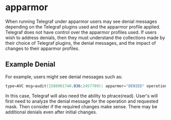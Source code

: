 # apparmor

When running Telegraf under apparmor users may see denial messages depending on
the Telegraf plugins used and the apparmor profile applied. Telegraf does not
have control over the apparmor profiles used. If users wish to address denials,
then they must understand the collections made by their choice of Telegraf
plugins, the denial messages, and the impact of changes to their apparmor
profiles.

## Example Denial

For example, users might see denial messages such as:

```s
type=AVC msg=audit(1588901740.036:2457789): apparmor="DENIED" operation="ptrace" profile="docker-default" pid=9030 comm="telegraf" requested_mask="read" denied_mask="read" peer="dovecot"
```

In this case, Telegraf will also need the ability to ptrace(read). User's will
first need to analyze the denial message for the operation and requested mask.
Then consider if the required changes make sense. There may be additional
denials even after initial changes.

